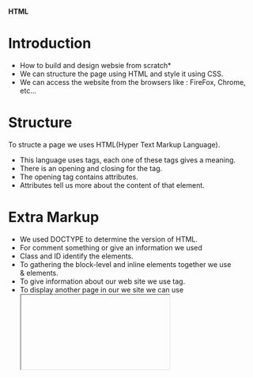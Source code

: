 **HTML**
# Introduction

* How to build and design websie from scratch*
* We can structure the page using HTML and style it using CSS.
* We can access the website from the browsers like : FireFox, Chrome, etc...

# Structure
To structe a page we uses HTML(Hyper Text Markup Language).
* This language uses tags, each one of these tags gives a meaning.
* There is an opening and closing for the tag.
* The opening tag contains attributes.
* Attributes tell us more about the content of that element.

# Extra Markup
* We used DOCTYPE to determine the version of HTML.
* For comment something or give an information we used <!-- -->
* Class and ID identify the elements.
* To gathering the block-level and inline elements together we use <div> & <span> elements.
* To give information about our web site we use <meta> tag.
* To display another page in our we site we can use <IFrame>tag.
* Also we can use the escape characters like: < , >

# HTML5 Layout
This chapter explain the new elements using in HTML5.

* Instead of using <div> element we replace it to a meaningful elements like <header>, <nav> and <article>
* The old that don't understand HTML5 we need to make sure that these elements are block-level.

# Process & Design

* The most importnat thing we need to know our audience and the target users.
* Gathering information about the intended users that intersted in our site.
* we need to do a wireframe (a design) how should our website appear to the other .
* The design will get and attract more users.

**JAVA SCRIPT**
# JavaScript

We used JS to make the websites more interactive and user-friendly, by accessing, modifying the content on the webpage, program and react.

**Being able to change the content of an HTML page while it is loaded in the browser is very powerful**

### What is the script ?
A script is a series of instructions that a computer can follow to achieve a goal. 

To acheive our goal, we should divide the task into smaller steps :
* Define the goal.
* Design the script (FlowChart).
* And code each step.

### jQuery
 It makes writing JavaScript a lot easier.
